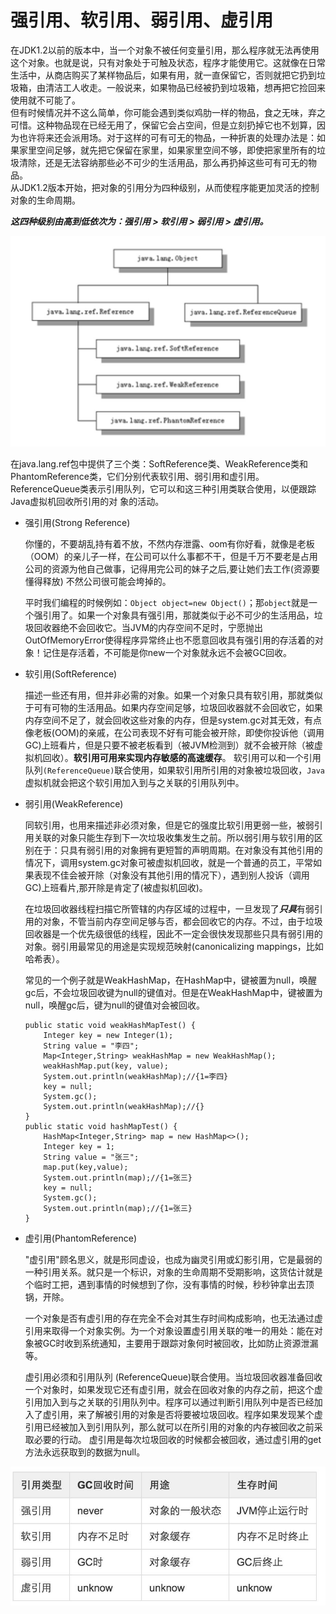 强引用、软引用、弱引用、虚引用
===

在JDK1.2以前的版本中，当一个对象不被任何变量引用，那么程序就无法再使用这个对象。也就是说，只有对象处于可触及状态，程序才能使用它。这就像在日常生活中，从商店购买了某样物品后，如果有用，就一直保留它，否则就把它扔到垃圾箱，由清洁工人收走。一般说来，如果物品已经被扔到垃圾箱，想再把它捡回来使用就不可能了。      
但有时候情况并不这么简单，你可能会遇到类似鸡肋一样的物品，食之无味，弃之可惜。这种物品现在已经无用了，保留它会占空间，但是立刻扔掉它也不划算，因为也许将来还会派用场。对于这样的可有可无的物品，一种折衷的处理办法是：如果家里空间足够，就先把它保留在家里，如果家里空间不够，即使把家里所有的垃圾清除，还是无法容纳那些必不可少的生活用品，那么再扔掉这些可有可无的物品。     
从JDK1.2版本开始，把对象的引用分为四种级别，从而使程序能更加灵活的控制对象的生命周期。

***这四种级别由高到低依次为：强引用 > 软引用 > 弱引用 > 虚引用。***



![](https://raw.githubusercontent.com/CharonChui/Pictures/master/reference_list.jpg)

在java.lang.ref包中提供了三个类：SoftReference类、WeakReference类和PhantomReference类，它们分别代表软引用、弱引用和虚引用。ReferenceQueue类表示引用队列，它可以和这三种引用类联合使用，以便跟踪Java虚拟机回收所引用的对 象的活动。



- 强引用(Strong Reference)
  
	你懂的，不要胡乱持有着不放，不然内存泄露、oom有你好看，就像是老板（OOM）的亲儿子一样，在公司可以什么事都不干，但是千万不要老是占用公司的资源为他自己做事，记得用完公司的妹子之后,要让她们去工作(资源要懂得释放) 不然公司很可能会垮掉的。   

    平时我们编程的时候例如：`Object object=new Object()`；那`object`就是一个强引用了。如果一个对象具有强引用，那就类似于必不可少的生活用品，垃圾回收器绝不会回收它。当JVM的内存空间不足时，宁愿抛出OutOfMemoryError使得程序异常终止也不愿意回收具有强引用的存活着的对象！记住是存活着，不可能是你new一个对象就永远不会被GC回收。
  
- 软引用(SoftReference)
  
    描述一些还有用，但并非必需的对象。如果一个对象只具有软引用，那就类似于可有可物的生活用品。如果内存空间足够，垃圾回收器就不会回收它，如果内存空间不足了，就会回收这些对象的内存，但是system.gc对其无效，有点像老板(OOM)的亲戚，在公司表现不好有可能会被开除，即使你投诉他（调用GC)上班看片，但是只要不被老板看到（被JVM检测到）就不会被开除（被虚拟机回收）。**软引用可用来实现内存敏感的高速缓存**。 软引用可以和一个引用队列`(ReferenceQueue)`联合使用，如果软引用所引用的对象被垃圾回收，`Java`虚拟机就会把这个软引用加入到与之关联的引用队列中。
        
    

- 弱引用(WeakReference)
  
    同软引用，也用来描述非必须对象，但是它的强度比软引用更弱一些，被弱引用关联的对象只能生存到下一次垃圾收集发生之前。所以弱引用与软引用的区别在于：只具有弱引用的对象拥有更短暂的声明周期。在对象没有其他引用的情况下，调用system.gc对象可被虚拟机回收，就是一个普通的员工，平常如果表现不佳会被开除（对象没有其他引用的情况下），遇到别人投诉（调用GC)上班看片,那开除是肯定了(被虚拟机回收)。
    
	在垃圾回收器线程扫描它所管辖的内存区域的过程中，一旦发现了***只具***有弱引用的对象，不管当前内存空间足够与否，都会回收它的内存。不过，由于垃圾回收器是一个优先级很低的线程，因此不一定会很快发现那些只具有弱引用的对象。弱引用最常见的用途是实现规范映射(canonicalizing mappings，比如哈希表）。

    常见的一个例子就是WeakHashMap，在HashMap中，键被置为null，唤醒gc后，不会垃圾回收键为null的键值对。但是在WeakHashMap中，键被置为null，唤醒gc后，键为null的键值对会被回收。
    
    ```
    public static void weakHashMapTest() {
    	Integer key = new Integer(1);
    	String value = "李四";
    	Map<Integer,String> weakHashMap = new WeakHashMap();
    	weakHashMap.put(key, value);
    	System.out.println(weakHashMap);//{1=李四}
    	key = null;
    	System.gc();
    	System.out.println(weakHashMap);//{}
    }
    public static void hashMapTest() {
    	HashMap<Integer,String> map = new HashMap<>();
    	Integer key = 1;
    	String value = "张三";
    	map.put(key,value);
    	System.out.println(map);//{1=张三}
    	key = null;
    	System.gc();
        System.out.println(map);//{1=张三}
    }
    ```
    
- 虚引用(PhantomReference)   
  
    "虚引用"顾名思义，就是形同虚设，也成为幽灵引用或幻影引用，它是最弱的一种引用关系。就只是一个标识，对象的生命周期不受期影响，这货估计就是个临时工把，遇到事情的时候想到了你，没有事情的时候，秒秒钟拿出去顶锅，开除。
    
    一个对象是否有虚引用的存在完全不会对其生存时间构成影响，也无法通过虚引用来取得一个对象实例。为一个对象设置虚引用关联的唯一的用处：能在对象被GC时收到系统通知，主要用于跟踪对象何时被回收，比如防止资源泄漏等。 
    
    虚引用必须和引用队列 (ReferenceQueue)联合使用。当垃圾回收器准备回收一个对象时，如果发现它还有虚引用，就会在回收对象的内存之前，把这个虚引用加入到与之关联的引用队列中。程序可以通过判断引用队列中是否已经加入了虚引用，来了解被引用的对象是否将要被垃圾回收。程序如果发现某个虚引用已经被加入到引用队列，那么就可以在所引用的对象的内存被回收之前采取必要的行动。 虚引用是每次垃圾回收的时候都会被回收，通过虚引用的get方法永远获取到的数据为null。
    
    

![](https://raw.githubusercontent.com/CharonChui/Pictures/master/reference_compare.jpg)